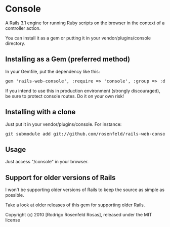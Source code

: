 Console
=======

A Rails 3.1 engine for running Ruby scripts on the browser in the context of a controller action.

You can install it as a gem or putting it in your vendor/plugins/console directory.

Installing as a Gem (preferred method)
-------------------------------------

In your Gemfile, put the dependency like this:

<pre>
gem 'rails-web-console', :require => 'console', :group => :development
</pre>

If you intend to use this in production environment (strongly discouraged), be sure to protect console routes. Do it on your own risk!

Installing with a clone
-----------------------

Just put it in your vendor/plugins/console. For instance:

<pre>
git submodule add git://github.com/rosenfeld/rails-web-console.git vendor/plugins/console
</pre>

Usage
-----

Just access "/console" in your browser.

Support for older versions of Rails
-----------------------------------

I won't be supporting older versions of Rails to keep the source as simple as possible.

Take a look at older releases of this gem for supporting older Rails.


Copyright (c) 2010 [Rodrigo Rosenfeld Rosas], released under the MIT license
